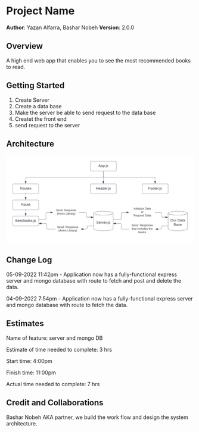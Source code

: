 # Project Name

**Author**: Yazan Alfarra, Bashar Nobeh
**Version**: 2.0.0

## Overview

A high end web app that enables you to see the most recommended books to read.

## Getting Started

1. Create Server
2. Create a data base
3. Make the server be able to send request to the data base
4. Createt the front end
5. send request to the server

## Architecture

![pic](./class11.png)

## Change Log

05-09-2022 11:42pm - Application now has a fully-functional express server and mongo database with route to fetch and post and delete the data.

04-09-2022 7:54pm - Application now has a fully-functional express server and mongo database with route to fetch the data.

## Estimates

Name of feature: server and mongo DB

Estimate of time needed to complete: 3 hrs

Start time: 4:00pm

Finish time: 11:00pm

Actual time needed to complete: 7 hrs

## Credit and Collaborations

Bashar Nobeh AKA partner, we build the work flow and design the system architecture.
